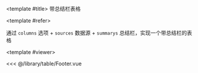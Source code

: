 <CodeRunner>
  
<template #title>
带总结栏表格
</template>
  
<template #refer>

通过 `columns` 选项 + `sources` 数据源 + `summarys` 总结栏，实现一个带总结栏的表格

</template>
  
<template #viewer>
  <Viewer />
</template>
  
<<< @/library/table/Footer.vue
  
</CodeRunner>

<script setup lang="ts">
import Viewer from '@/library/table/Footer.vue'
</script>

